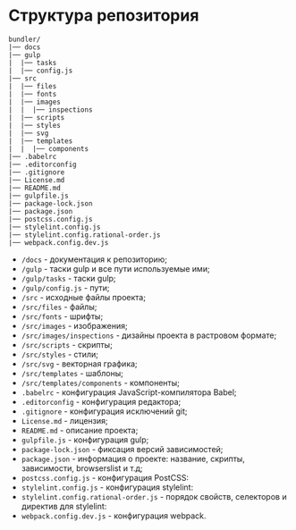 # Структура репозитория

```text
bundler/
|── docs
|── gulp
|  |── tasks
|  |── config.js
|── src
|  |── files
|  |── fonts
|  |── images
|  |  |── inspections
|  |── scripts
|  |── styles
|  |── svg
|  |── templates
|  |  |── components
|── .babelrc
|── .editorconfig
|── .gitignore
|── License.md
|── README.md
|── gulpfile.js
|── package-lock.json
|── package.json
|── postcss.config.js
|── stylelint.config.js
|── stylelint.config.rational-order.js
|── webpack.config.dev.js
```

* `/docs` - документация к репозиторию;
* `/gulp` - таски gulp и все пути используемые ими;
* `/gulp/tasks` - таски gulp;
* `/gulp/config.js` - пути;
* `/src` - исходные файлы проекта;
* `/src/files` - файлы;
* `/src/fonts` - шрифты;
* `/src/images` - изображения;
* `/src/images/inspections` - дизайны проекта в растровом формате;
* `/src/scripts` - скрипты;
* `/src/styles` - стили;
* `/src/svg` - векторная графика;
* `/src/templates` - шаблоны;
* `/src/templates/components` - компоненты;
* `.babelrc` - конфигурация JavaScript-компилятора Babel;
* `.editorconfig` - конфигурация редактора;
* `.gitignore` - конфигурация исключений git;
* `License.md` - лицензия;
* `README.md` - описание проекта;
* `gulpfile.js` - конфигурация gulp;
* `package-lock.json` - фиксация версий зависимостей;
* `package.json` - информация о проекте: название, скрипты, зависимости, browserslist и т.д;
* `postcss.config.js` - конфигурация PostCSS:
* `stylelint.config.js` - конфигурация stylelint:
* `stylelint.config.rational-order.js` - порядок свойств, селекторов и директив для stylelint:
* `webpack.config.dev.js` - конфигурация webpack.
